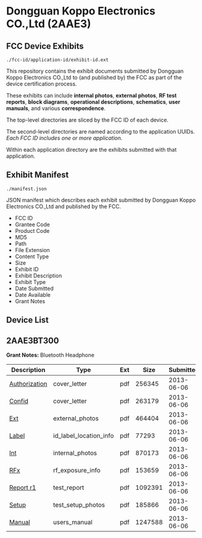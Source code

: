 # Dongguan Koppo Electronics CO.,Ltd (2AAE3)
## FCC Device Exhibits

```
./fcc-id/application-id/exhibit-id.ext
```

This repository contains the exhibit documents submitted by Dongguan Koppo Electronics CO.,Ltd to (and published by) the FCC as part of the device certification process.

These exhibits can include **internal photos**, **external photos**, **RF test reports**, **block diagrams**, **operational descriptions**, **schematics**, **user manuals**, and various **correspondence**.

The top-level directories are sliced by the FCC ID of each device.

The second-level directories are named according to the application UUIDs. *Each FCC ID includes one or more application.*

Within each application directory are the exhibits submitted with that application. 

## Exhibit Manifest

```
./manifest.json
```

JSON manifest which describes each exhibit submitted by Dongguan Koppo Electronics CO.,Ltd and published by the FCC.

- FCC ID
- Grantee Code
- Product Code
- MD5
- Path
- File Extension
- Content Type
- Size
- Exhibit ID
- Exhibit Description
- Exhibit Type
- Date Submitted
- Date Available
- Grant Notes

## Device List
## 2AAE3BT300
**Grant Notes:** Bluetooth Headphone

| Description | Type | Ext | Size | Submitted | Available |
| ----------- | ---- | --- | ---- | --------- | --------- |
| [Authorization](2AAE3BT300/cf37a118a2c9949c4acae1b019fcab34/1984470.pdf) | cover_letter | pdf | 256345 | 2013-06-06 | 2013-06-06 |
| [Confid](2AAE3BT300/cf37a118a2c9949c4acae1b019fcab34/1984471.pdf) | cover_letter | pdf | 263179 | 2013-06-06 | 2013-06-06 |
| [Ext](2AAE3BT300/cf37a118a2c9949c4acae1b019fcab34/1984472.pdf) | external_photos | pdf | 464404 | 2013-06-06 | 2013-06-06 |
| [Label](2AAE3BT300/cf37a118a2c9949c4acae1b019fcab34/1984474.pdf) | id_label_location_info | pdf | 77293 | 2013-06-06 | 2013-06-06 |
| [Int](2AAE3BT300/cf37a118a2c9949c4acae1b019fcab34/1984473.pdf) | internal_photos | pdf | 870173 | 2013-06-06 | 2013-06-06 |
| [RFx](2AAE3BT300/cf37a118a2c9949c4acae1b019fcab34/1984476.pdf) | rf_exposure_info | pdf | 153659 | 2013-06-06 | 2013-06-06 |
| [Report r1](2AAE3BT300/cf37a118a2c9949c4acae1b019fcab34/1984475.pdf) | test_report | pdf | 1092391 | 2013-06-06 | 2013-06-06 |
| [Setup](2AAE3BT300/cf37a118a2c9949c4acae1b019fcab34/1984477.pdf) | test_setup_photos | pdf | 185866 | 2013-06-06 | 2013-06-06 |
| [Manual](2AAE3BT300/cf37a118a2c9949c4acae1b019fcab34/1984478.pdf) | users_manual | pdf | 1247588 | 2013-06-06 | 2013-06-06 |
